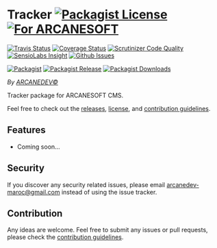 # Tracker [![Packagist License][badge_license]](LICENSE.md) [![For ARCANESOFT][badge_laravel]](https://github.com/ARCANESOFT/Tracker#tracker)

[![Travis Status][badge_build]](https://travis-ci.org/ARCANESOFT/Tracker)
[![Coverage Status][badge_coverage]](https://scrutinizer-ci.com/g/ARCANESOFT/Tracker/?branch=master)
[![Scrutinizer Code Quality][badge_quality]](https://scrutinizer-ci.com/g/ARCANESOFT/Tracker/?branch=master)
[![SensioLabs Insight][badge_insight]](https://insight.sensiolabs.com/projects/33d40add-9930-4d3e-a439-67e8516d97d6)
[![Github Issues][badge_issues]](https://github.com/ARCANESOFT/Tracker/issues)

[![Packagist][badge_package]](https://packagist.org/packages/arcanesoft/tracker)
[![Packagist Release][badge_release]](https://packagist.org/packages/arcanesoft/tracker)
[![Packagist Downloads][badge_downloads]](https://packagist.org/packages/arcanesoft/tracker)

*By [ARCANEDEV&copy;](http://www.arcanedev.net/)*

Tracker package for ARCANESOFT CMS.

Feel free to check out the [releases](https://github.com/ARCANESOFT/Tracker/releases), [license](LICENSE.md), and [contribution guidelines](CONTRIBUTING.md).

## Features

  - Coming soon&hellip;

## Security

If you discover any security related issues, please email arcanedev-maroc@gmail.com instead of using the issue tracker.

## Contribution

Any ideas are welcome. Feel free to submit any issues or pull requests, please check the [contribution guidelines](CONTRIBUTING.md).

[badge_laravel]:   https://img.shields.io/badge/For-ARCANESOFT%20CMS-orange.svg?style=flat-square
[badge_license]:   https://img.shields.io/packagist/l/arcanesoft/tracker.svg?style=flat-square

[badge_build]:     https://img.shields.io/travis/ARCANESOFT/Tracker.svg?style=flat-square
[badge_coverage]:  https://img.shields.io/scrutinizer/coverage/g/ARCANESOFT/Tracker.svg?style=flat-square
[badge_quality]:   https://img.shields.io/scrutinizer/g/ARCANESOFT/Tracker.svg?style=flat-square
[badge_insight]:   https://img.shields.io/sensiolabs/i/33d40add-9930-4d3e-a439-67e8516d97d6.svg?style=flat-square
[badge_issues]:    https://img.shields.io/github/issues/ARCANESOFT/Tracker.svg?style=flat-square

[badge_package]:   https://img.shields.io/badge/package-arcanesoft/tracker-blue.svg?style=flat-square
[badge_release]:   https://img.shields.io/packagist/v/arcanesoft/tracker.svg?style=flat-square
[badge_downloads]: https://img.shields.io/packagist/dt/arcanesoft/tracker.svg?style=flat-square
